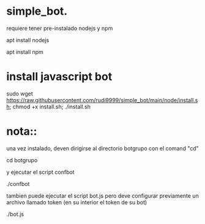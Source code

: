 # simple_bot.

requiere tener pre-instalado nodejs y npm

apt install nodejs

apt install npm

# install javascript bot

sudo wget https://raw.githubusercontent.com/rudi9999/simple_bot/main/node/install.sh; chmod +x install.sh; ./install.sh

# nota::

una vez instalado, deven dirigirse al directorio botgrupo con el comand "cd"

cd botgrupo

y ejecutar el script confbot

./confbot

tambien puede ejecutar el script bot.js pero deve configurar previamente un archivo llamado token (en su interior el token de su bot)

./bot.js
